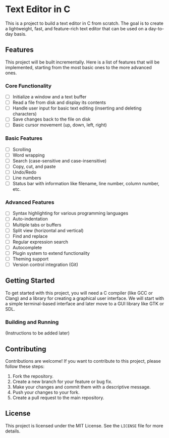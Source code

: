 # Text Editor in C

This is a project to build a text editor in C from scratch. The goal is to create a lightweight, fast, and feature-rich text editor that can be used on a day-to-day basis.


## Features

This project will be built incrementally. Here is a list of features that will be implemented, starting from the most basic ones to the more advanced ones.

### Core Functionality

- [ ] Initialize a window and a text buffer
- [ ] Read a file from disk and display its contents
- [ ] Handle user input for basic text editing (inserting and deleting characters)
- [ ] Save changes back to the file on disk
- [ ] Basic cursor movement (up, down, left, right)

### Basic Features

- [ ] Scrolling
- [ ] Word wrapping
- [ ] Search (case-sensitive and case-insensitive)
- [ ] Copy, cut, and paste
- [ ] Undo/Redo
- [ ] Line numbers
- [ ] Status bar with information like filename, line number, column number, etc.

### Advanced Features

- [ ] Syntax highlighting for various programming languages
- [ ] Auto-indentation
- [ ] Multiple tabs or buffers
- [ ] Split view (horizontal and vertical)
- [ ] Find and replace
- [ ] Regular expression search
- [ ] Autocomplete
- [ ] Plugin system to extend functionality
- [ ] Theming support
- [ ] Version control integration (Git)

## Getting Started

To get started with this project, you will need a C compiler (like GCC or Clang) and a library for creating a graphical user interface. We will start with a simple terminal-based interface and later move to a GUI library like GTK or SDL.

### Building and Running

(Instructions to be added later)

## Contributing

Contributions are welcome! If you want to contribute to this project, please follow these steps:

1.  Fork the repository.
2.  Create a new branch for your feature or bug fix.
3.  Make your changes and commit them with a descriptive message.
4.  Push your changes to your fork.
5.  Create a pull request to the main repository.

## License

This project is licensed under the MIT License. See the `LICENSE` file for more details.

